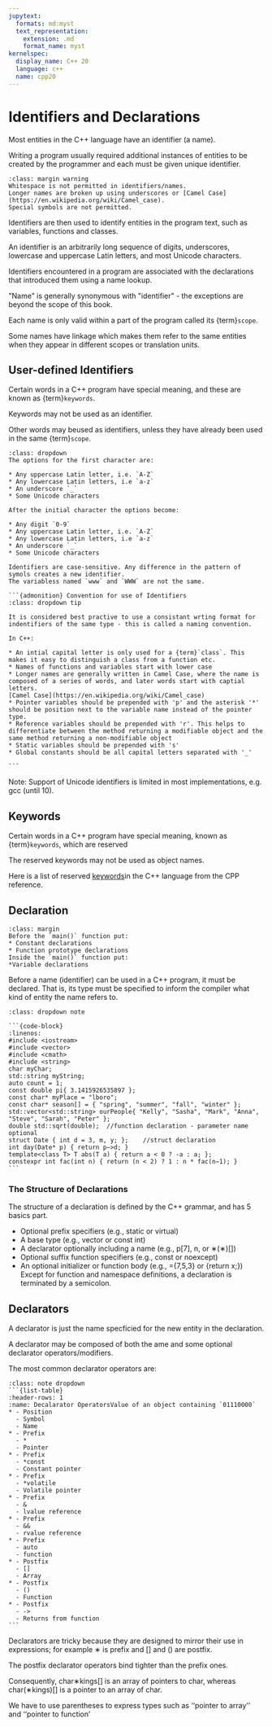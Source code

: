 ```yaml
---
jupytext:
  formats: md:myst
  text_representation:
    extension: .md
    format_name: myst
kernelspec:
  display_name: C++ 20
  language: c++
  name: cpp20
---
```


# Identifiers and Declarations

Most entities in the C++ language have an identifier (a name).

Writing a program usually required additional instances of entities to be created by the programmer and each must be given unique identifier.

```{admonition} No Whitespace in Identfiers!
:class: margin warning
Whitespace is not permitted in identifiers/names.
Longer names are broken up using underscores or [Camel Case](https://en.wikipedia.org/wiki/Camel_case).
Special symbols are not permitted.
```
Identifiers are then used to identify entities in the program text, such as variables, functions and classes.

An identifier is an arbitrarily long sequence of digits, underscores, lowercase and uppercase Latin letters, and most Unicode characters.

Identifiers encountered in a program are associated with the declarations that introduced them using a name lookup. 

"Name" is generally synonymous with "identifier" - the exceptions are beyond the scope of this book.

Each name is only valid within a part of the program called its {term}`scope`. 

Some names have linkage which makes them refer to the same entities when they appear in different scopes or translation units.

## User-defined Identifiers

Certain words in a C++ program have special meaning, and these are known as {term}`keywords`. 

Keywords may not be used as an identifier.

Other words may beused as identifiers, unless they have already been used in the same {term}`scope`.


````{admonition} Rules For Valid Identifiers
:class: dropdown 
The options for the first character are: 

* Any uppercase Latin letter, i.e. `A-Z`
* Any lowercase Latin letters, i.e `a-z`
* An underscore `_`
* Some Unicode characters

After the initial character the options become:

* Any digit `0-9`
* Any uppercase Latin letter, i.e. `A-Z`
* Any lowercase Latin letters, i.e `a-z`
* An underscore `_`
* Some Unicode characters

Identifiers are case-sensitive. Any difference in the pattern of symols creates a new identifier.
The variabless named `www` and `WWW` are not the same.

```{admonition} Convention for use of Identifiers
:class: dropdown tip

It is considered best practive to use a consistant wrting format for indentifiers of the same type - this is called a naming convention.

In C++:

* An intial capital letter is only used for a {term}`class`. This makes it easy to distinguish a class from a function etc.
* Names of functions and variables start with lower case
* Longer names are generally written in Camel Case, where the name is composed of a series of words, and later words start with captial letters.
[Camel Case](https://en.wikipedia.org/wiki/Camel_case)
* Pointer variables should be prepended with 'p' and the asterisk '*' should be position next to the variable name instead of the pointer type.
* Reference variables should be prepended with 'r'. This helps to differentiate between the method returning a modifiable object and the same method returning a non-modifiable object
* Static variables should be prepended with 's'
* Global constants should be all capital letters separated with '_'

```
````

Note: Support of Unicode identifiers is limited in most implementations, e.g. gcc (until 10).

## Keywords

Certain words in a C++ program have special meaning, known as {term}`keywords`, which are reserved

The reserved keywords may not be used as object names.

Here is a list of reserved [keywords](https://en.cppreference.com/w/cpp/keyword.html)in the C++ language from the CPP reference.

## Declaration
```{tip}
:class: margin
Before the `main()` function put:
* Constant declarations
* Function prototype declarations
Inside the `main()` function put:
*Variable declarations
```
Before a name (identifier) can be used in a C++ program, it must be declared. That is, its type must be specified to inform the compiler what kind of entity the name refers to. 

````{admonition} Examples of Declarations
:class: dropdown note

```{code-block} 
:linenos:
#include <iostream>
#include <vector>
#include <cmath>
#include <string>
char myChar;
std::string myString;
auto count = 1;
const double pi{ 3.1415926535897 };
const char* myPlace = "lboro";
const char* season[] = { "spring", "summer", "fall", "winter" };
std::vector<std::string> ourPeople{ "Kelly", "Sasha", "Mark", "Anna", "Steve", "Sarah", "Peter" };
double std::sqrt(double);  //function declaration - parameter name optional
struct Date { int d = 3, m, y; };    //struct declaration
int day(Date* p) { return p−>d; }
template<class T> T abs(T a) { return a < 0 ? -a : a; };
constexpr int fac(int n) { return (n < 2) ? 1 : n * fac(n−1); }
```
````
### The Structure of Declarations

The structure of a declaration is defined by the C++ grammar, and has 5 basics part.

* Optional prefix specifiers (e.g., static or virtual)
* A base type (e.g., vector<double> or const int)
* A declarator optionally including a name (e.g., p[7], n, or ∗(∗)[])
* Optional suffix function specifiers (e.g., const or noexcept)
* An optional initializer or function body (e.g., ={7,5,3} or {return x;})
Except for function and namespace definitions, a declaration is terminated by a semicolon.

## Declarators

A declarator is just the name specficied for the new entity in the declaration.

A declarator may be composed of both the ame and some optional declarator operators/modifiers. 

The most common declarator operators are:

````{admonition} Declarator Operators
:class: note dropdown
```{list-table}
:header-rows: 1
:name: Decalarator OperatorsValue of an object containing `01110000`
* - Position
  - Symbol
  - Name
* - Prefix
  - *
  - Pointer
* - Prefix
  - *const
  - Constant pointer
* - Prefix
  - *volatile
  - Volatile pointer
* - Prefix
  - &
  - lvalue reference
* - Prefix
  - &&
  - rvalue reference
* - Prefix
  - auto
  - function
* - Postfix
  - []
  - Array
* - Postfix
  - ()
  - Function
* - Postfix
  - ->
  - Returns from function
```
````
Declarators are tricky because they are designed to mirror their use in expressions; for example ∗ is prefix and [] and () are postfix. 

The postfix declarator operators bind tighter than the prefix ones. 

Consequently, char∗kings[] is an array of pointers to char, whereas char(∗kings)[] is a pointer to an array of char. 

We have to use parentheses to express types such as ‘‘pointer to array’’ and ‘‘pointer to function’




